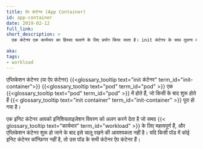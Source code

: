 ```yaml
---
title: ऐप कंटेनर (App Container)
id: app-container
date: 2019-02-12
full_link:
short_description: >
  एक कंटेनर एक कार्यभार का हिस्सा चलाने के लिए प्रयोग किया जाता है। init कंटेनर के साथ तुलना करें।

aka:
tags:
- workload
---
```

एप्लिकेशन कंटेनर (या ऐप कंटेनर) {{<glossary_tooltip text="init कंटेनर" term_id="init-container">}} {{<glossary_tooltip text="pod" term_id="pod" >}} एक {{<glossary_tooltip text="pod" term_id="pod" >}} में होते हैं, जो किसी के बाद शुरू होते हैं {{< glossary_tooltip text="init container" term_id="init-container" >}} पूरा हो गया है।

<!--more-->

एक इनिट कंटेनर आपको इनिशियलाइज़ेशन विवरण को अलग करने देता है जो समग्र {{< glossary_tooltip text="कार्यभार" term_id="workload" >}} के लिए महत्वपूर्ण हैं, और एप्लिकेशन कंटेनर शुरू हो जाने के बाद इसे चालू रखने की आवश्यकता नहीं है। यदि किसी पॉड में कोई इनिट कंटेनर कॉन्फ़िगर नहीं है, तो उस पॉड के सभी कंटेनर ऐप कंटेनर हैं।

